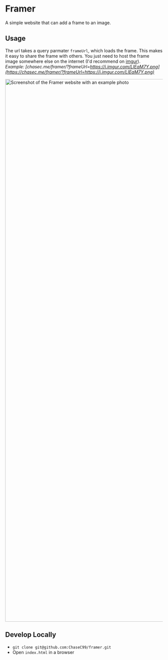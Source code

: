 # Framer
A simple website that can add a frame to an image.  

## Usage
The url takes a query parmater `frameUrl`, which loads the frame. This makes it easy to share the frame with others. You just need to host the frame image somewhere else on the internet (I'd recommend on [imgur](https://imgur.com)).   
_Example: [chasec.me/framer/?frameUrl=https://i.imgur.com/LIEaM7Y.png](https://chasec.me/framer/?frameUrl=https://i.imgur.com/LIEaM7Y.png)_

<img width="1727" alt="Screenshot of the Framer website with an example photo" src="https://user-images.githubusercontent.com/29494270/155882425-cae3eb53-50be-4e46-bc2b-36bbab1fd1f6.png">

## Develop Locally
- `git clone git@github.com:ChaseC99/framer.git`
- Open `index.html` in a browser
